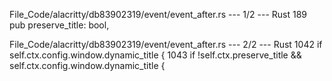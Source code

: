 File_Code/alacritty/db83902319/event/event_after.rs --- 1/2 --- Rust
                                                                                                                                                           189     pub preserve_title: bool,

File_Code/alacritty/db83902319/event/event_after.rs --- 2/2 --- Rust
1042                         if self.ctx.config.window.dynamic_title {                                                                                       1043                         if !self.ctx.preserve_title && self.ctx.config.window.dynamic_title {

